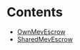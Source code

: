 

# Contents
- [OwnMevEscrow](OwnMevEscrow.sol/contract.OwnMevEscrow.md)
- [SharedMevEscrow](SharedMevEscrow.sol/contract.SharedMevEscrow.md)
